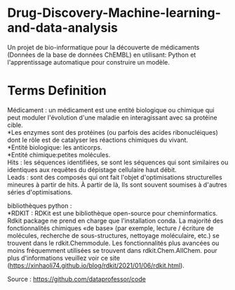 # Drug-Discovery-Machine-learning-and-data-analysis
Un projet de bio-informatique pour la découverte de médicaments (Données de la base de données ChEMBL) en utilisant: Python et l'apprentissage automatique pour construire un modèle.

# Terms Definition
Médicament : un médicament est une entité biologique ou chimique qui peut moduler l'évolution d'une maladie en interagissant avec sa protéine cible.  
*Les enzymes sont des protéines (ou parfois des acides ribonucléiques) dont le rôle est de catalyser les réactions chimiques du vivant.  
*Entité biologique: les anticorps.    
*Entité chimique:petites molécules.      
Hits : les séquences identifiées, se sont les séquences qui sont similaires ou identiques aux requêtes du dépistage cellulaire haut débit.  
Leads : sont des composés qui ont fait l'objet d'optimisations structurelles mineures à partir de hits. À partir de là, Ils sont souvent soumises à d'autres séries d'optimisations.  

bibliothèques python :  
*RDKIT : RDKit est une bibliothèque open-source pour cheminformatics. Rdkit package ne prend en charge que l'installation conda. La majorité des fonctionnalités chimiques «de base» (par exemple, lecture / écriture de molécules, recherche de sous-structures, nettoyage moléculaire, etc.) se trouvent dans le rdkit.Chemmodule. Les fonctionnalités plus avancées ou moins fréquemment utilisées se trouvent dans rdkit.Chem.AllChem. pour plus d'informations veuillez voir ce site  (https://xinhaoli74.github.io/blog/rdkit/2021/01/06/rdkit.html).



Source : https://github.com/dataprofessor/code
